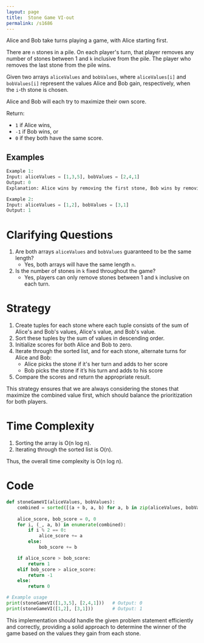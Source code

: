 ```yaml
---
layout: page
title:  Stone Game VI-out
permalink: /s1686
---
```

Alice and Bob take turns playing a game, with Alice starting first.

There are `n` stones in a pile. On each player's turn, that player removes any number of stones between 1 and `k` inclusive from the pile. The player who removes the last stone from the pile wins.

Given two arrays `aliceValues` and `bobValues`, where `aliceValues[i]` and `bobValues[i]` represent the values Alice and Bob gain, respectively, when the `i`-th stone is chosen.

Alice and Bob will each try to maximize their own score.

Return:
- `1` if Alice wins,
- `-1` if Bob wins, or
- `0` if they both have the same score.

## Examples
```python
Example 1:
Input: aliceValues = [1,3,5], bobValues = [2,4,1]
Output: 0
Explanation: Alice wins by removing the first stone, Bob wins by removing the second stone, and Alice wins by removing the last stone. Both get a total score of 9.

Example 2:
Input: aliceValues = [1,2], bobValues = [3,1]
Output: 1
```

# Clarifying Questions
1. Are both arrays `aliceValues` and `bobValues` guaranteed to be the same length?
   - Yes, both arrays will have the same length `n`.
2. Is the number of stones in `k` fixed throughout the game?
   - Yes, players can only remove stones between 1 and `k` inclusive on each turn.

# Strategy
1. Create tuples for each stone where each tuple consists of the sum of Alice's and Bob's values, Alice's value, and Bob's value.
2. Sort these tuples by the sum of values in descending order.
3. Initialize scores for both Alice and Bob to zero.
4. Iterate through the sorted list, and for each stone, alternate turns for Alice and Bob:
   - Alice picks the stone if it's her turn and adds to her score
   - Bob picks the stone if it’s his turn and adds to his score
5. Compare the scores and return the appropriate result.

This strategy ensures that we are always considering the stones that maximize the combined value first, which should balance the prioritization for both players.

# Time Complexity
1. Sorting the array is O(n log n).
2. Iterating through the sorted list is O(n).

Thus, the overall time complexity is O(n log n).

# Code
```python
def stoneGameVI(aliceValues, bobValues):
    combined = sorted([(a + b, a, b) for a, b in zip(aliceValues, bobValues)], reverse=True)
    
    alice_score, bob_score = 0, 0
    for i, (_, a, b) in enumerate(combined):
        if i % 2 == 0:
            alice_score += a
        else:
            bob_score += b

    if alice_score > bob_score:
        return 1
    elif bob_score > alice_score:
        return -1
    else:
        return 0

# Example usage
print(stoneGameVI([1,3,5], [2,4,1]))   # Output: 0
print(stoneGameVI([1,2], [3,1]))       # Output: 1
```

This implementation should handle the given problem statement efficiently and correctly, providing a solid approach to determine the winner of the game based on the values they gain from each stone.